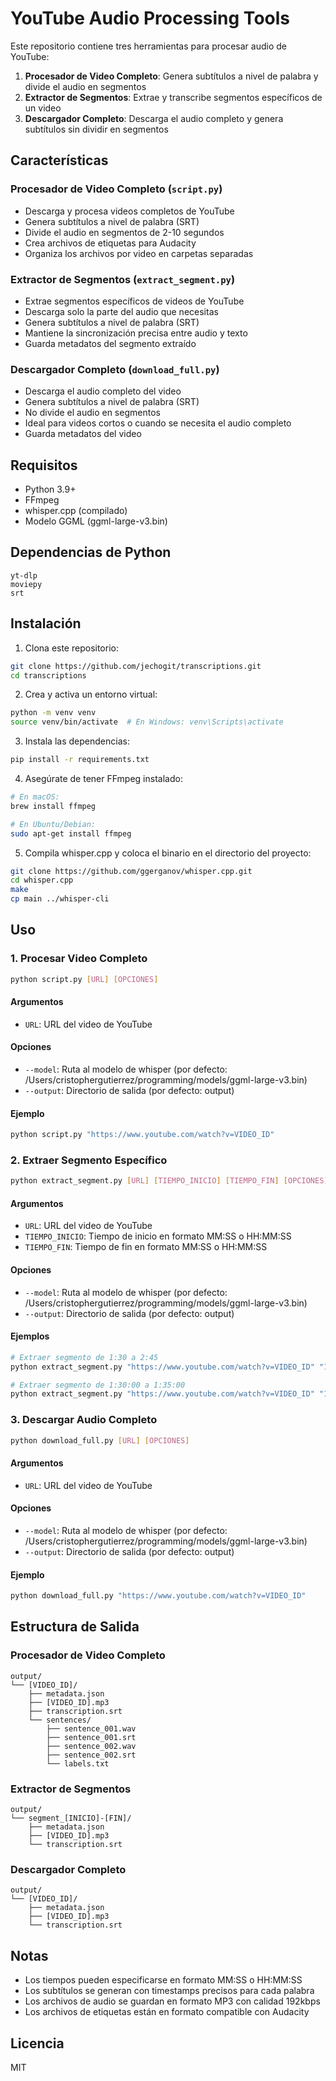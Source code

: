 # YouTube Audio Processing Tools

Este repositorio contiene tres herramientas para procesar audio de YouTube:

1. **Procesador de Video Completo**: Genera subtítulos a nivel de palabra y divide el audio en segmentos
2. **Extractor de Segmentos**: Extrae y transcribe segmentos específicos de un video
3. **Descargador Completo**: Descarga el audio completo y genera subtítulos sin dividir en segmentos

## Características

### Procesador de Video Completo (`script.py`)
- Descarga y procesa videos completos de YouTube
- Genera subtítulos a nivel de palabra (SRT)
- Divide el audio en segmentos de 2-10 segundos
- Crea archivos de etiquetas para Audacity
- Organiza los archivos por video en carpetas separadas

### Extractor de Segmentos (`extract_segment.py`)
- Extrae segmentos específicos de videos de YouTube
- Descarga solo la parte del audio que necesitas
- Genera subtítulos a nivel de palabra (SRT)
- Mantiene la sincronización precisa entre audio y texto
- Guarda metadatos del segmento extraído

### Descargador Completo (`download_full.py`)
- Descarga el audio completo del video
- Genera subtítulos a nivel de palabra (SRT)
- No divide el audio en segmentos
- Ideal para videos cortos o cuando se necesita el audio completo
- Guarda metadatos del video

## Requisitos

- Python 3.9+
- FFmpeg
- whisper.cpp (compilado)
- Modelo GGML (ggml-large-v3.bin)

## Dependencias de Python

```
yt-dlp
moviepy
srt
```

## Instalación

1. Clona este repositorio:
```bash
git clone https://github.com/jechogit/transcriptions.git
cd transcriptions
```

2. Crea y activa un entorno virtual:
```bash
python -m venv venv
source venv/bin/activate  # En Windows: venv\Scripts\activate
```

3. Instala las dependencias:
```bash
pip install -r requirements.txt
```

4. Asegúrate de tener FFmpeg instalado:
```bash
# En macOS:
brew install ffmpeg

# En Ubuntu/Debian:
sudo apt-get install ffmpeg
```

5. Compila whisper.cpp y coloca el binario en el directorio del proyecto:
```bash
git clone https://github.com/ggerganov/whisper.cpp.git
cd whisper.cpp
make
cp main ../whisper-cli
```

## Uso

### 1. Procesar Video Completo

```bash
python script.py [URL] [OPCIONES]
```

#### Argumentos
- `URL`: URL del video de YouTube

#### Opciones
- `--model`: Ruta al modelo de whisper (por defecto: /Users/cristophergutierrez/programming/models/ggml-large-v3.bin)
- `--output`: Directorio de salida (por defecto: output)

#### Ejemplo
```bash
python script.py "https://www.youtube.com/watch?v=VIDEO_ID"
```

### 2. Extraer Segmento Específico

```bash
python extract_segment.py [URL] [TIEMPO_INICIO] [TIEMPO_FIN] [OPCIONES]
```

#### Argumentos
- `URL`: URL del video de YouTube
- `TIEMPO_INICIO`: Tiempo de inicio en formato MM:SS o HH:MM:SS
- `TIEMPO_FIN`: Tiempo de fin en formato MM:SS o HH:MM:SS

#### Opciones
- `--model`: Ruta al modelo de whisper (por defecto: /Users/cristophergutierrez/programming/models/ggml-large-v3.bin)
- `--output`: Directorio de salida (por defecto: output)

#### Ejemplos
```bash
# Extraer segmento de 1:30 a 2:45
python extract_segment.py "https://www.youtube.com/watch?v=VIDEO_ID" "1:30" "2:45"

# Extraer segmento de 1:30:00 a 1:35:00
python extract_segment.py "https://www.youtube.com/watch?v=VIDEO_ID" "1:30:00" "1:35:00"
```

### 3. Descargar Audio Completo

```bash
python download_full.py [URL] [OPCIONES]
```

#### Argumentos
- `URL`: URL del video de YouTube

#### Opciones
- `--model`: Ruta al modelo de whisper (por defecto: /Users/cristophergutierrez/programming/models/ggml-large-v3.bin)
- `--output`: Directorio de salida (por defecto: output)

#### Ejemplo
```bash
python download_full.py "https://www.youtube.com/watch?v=VIDEO_ID"
```

## Estructura de Salida

### Procesador de Video Completo
```
output/
└── [VIDEO_ID]/
    ├── metadata.json
    ├── [VIDEO_ID].mp3
    ├── transcription.srt
    └── sentences/
        ├── sentence_001.wav
        ├── sentence_001.srt
        ├── sentence_002.wav
        ├── sentence_002.srt
        └── labels.txt
```

### Extractor de Segmentos
```
output/
└── segment_[INICIO]-[FIN]/
    ├── metadata.json
    ├── [VIDEO_ID].mp3
    └── transcription.srt
```

### Descargador Completo
```
output/
└── [VIDEO_ID]/
    ├── metadata.json
    ├── [VIDEO_ID].mp3
    └── transcription.srt
```

## Notas

- Los tiempos pueden especificarse en formato MM:SS o HH:MM:SS
- Los subtítulos se generan con timestamps precisos para cada palabra
- Los archivos de audio se guardan en formato MP3 con calidad 192kbps
- Los archivos de etiquetas están en formato compatible con Audacity

## Licencia

MIT 